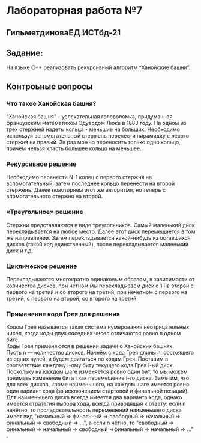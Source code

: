 # Лабораторная работа №7

## ГильметдиноваЕД ИСТбд-21

## Задание:

На языке C++ реализовать рекурсивный алгоритм “Ханойские башни”.

## Контроьные вопросы

### Что такое Ханойская башня?

"Ханойская башня" - увлекательная головоломка, придуманная французским математиком Эдуардом Люка в 1883 году. На одном из трёх стержней надеты кольца - меньшие на больших. Необходимо используя вспомогательный стержень перенести пирамидку с левого стержня на правый. За раз можно переносить только одно кольцо, причём нельзя класть большее кольцо на меньшее.

### Рекурсивное решение

Необходимо перенести N-1 колец с первого стержня на вспомогательный, затем последнее кольцо перенести на второй стержень. Далее повоторяем этот же алгоритмя, но теперь с впомогательного стержня на второй.

### «Треугольное» решение

Стержни представляются в виде треугольников. Самый маленький диск перекладывается на любое место. Далее этот диск перемещается в том же направлении. Затем перекладывается какой-нибудь из оставшихся дисков (такой ход единственный), после перекладывается маленький диск и т.д.

### Циклическое решение

Перекладываются многократно одинаковым образом, в зависимости от количества дисков, при четном мы перекладываем диск с 1 на второй с первого на третий и со второго на третий, при нечетном с первого на третий, с первого на второй, со второго на третий.

### Применение кода Грея для решения

Кодом Грея называется такая система нумерования неотрицательных чисел, когда коды двух соседних чисел отличаются ровно в одном бите.  
Коды Грея применяются в решении задачи о Ханойских башнях.  
Пусть n — количество дисков. Начнём с кода Грея длины n, состоящего из одних нулей, и будем двигаться по кодам Грея. Поставим в соответствие каждому i-ому биту текущего кода Грея i-ый диск. Поскольку на каждом шаге изменяется ровно один бит, то мы можем понимать изменение бита i как перемещение i-го диска. Заметим, что для всех дисков, кроме наименьшего, на каждом шаге имеется ровно один вариант хода (за исключением стартовой и финальной позиций). Для наименьшего диска всегда имеется два варианта хода, однако имеется стратегия выбора хода, всегда приводящая к ответу: если n нечётно, то последовательность перемещений наименьшего диска имеет вид "начальный  => финальный => свободный => начальный => финальный => свободный => ...", а если n чётно, то "свободный => финальный => начальный => свободный =>финальный => начальный => ..." .